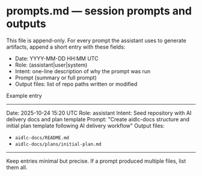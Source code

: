 # prompts.md — session prompts and outputs

This file is append-only. For every prompt the assistant uses to generate artifacts, append a short entry with these fields:

- Date: YYYY-MM-DD HH:MM UTC
- Role: (assistant|user|system)
- Intent: one-line description of why the prompt was run
- Prompt (summary or full prompt)
- Output files: list of repo paths written or modified

Example entry

---
Date: 2025-10-24 15:20 UTC
Role: assistant
Intent: Seed repository with AI delivery docs and plan template
Prompt: "Create aidlc-docs structure and initial plan template following AI delivery workflow"
Output files:
- `aidlc-docs/README.md`
- `aidlc-docs/plans/initial-plan.md`
---

Keep entries minimal but precise. If a prompt produced multiple files, list them all.
